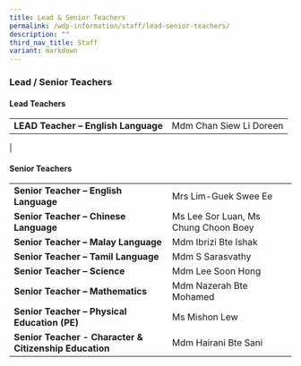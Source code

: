 ```yaml
---
title: Lead & Senior Teachers
permalink: /wdp-information/staff/lead-senior-teachers/
description: ""
third_nav_title: Staff
variant: markdown
---
```

### **Lead / Senior Teachers**

#### **Lead Teachers**

|  |  |
|---|---|
| **LEAD Teacher – English Language** | Mdm Chan Siew Li Doreen |
|

#### **Senior Teachers**

|  |  |
|---|---|
| **Senior Teacher – English Language** | Mrs Lim-Guek Swee Ee |
| **Senior Teacher – Chinese Language** | Ms Lee Sor Luan, Ms Chung Choon Boey
| **Senior Teacher – Malay Language** | Mdm Ibrizi Bte Ishak |
| **Senior Teacher – Tamil Language** | Mdm S Sarasvathy |
| **Senior Teacher – Science** | Mdm Lee Soon Hong |
| **Senior Teacher – Mathematics** | Mdm Nazerah Bte Mohamed |
| **Senior Teacher – Physical Education (PE)** | Ms Mishon Lew |
|**Senior Teacher - Character & Citizenship Education** | Mdm Hairani Bte Sani